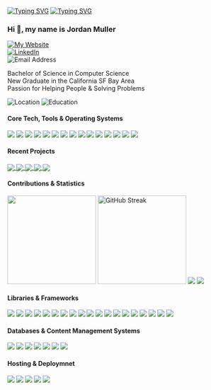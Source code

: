 <a href="https://git.io/typing-svg"><img src="https://readme-typing-svg.demolab.com?font=Montserrat&weight=700&size=54&duration=2500&pause=2500&color=FF79C6&background=282A36&center=true&vCenter=true&repeat=false&random=false&width=640&height=160&lines=Hi+%F0%9F%91%8B%2C+my+name+is;%F0%9F%8C%87++++Jordan+Muller++%F0%9F%8C%86" alt="Typing SVG" /></a>
<a href="https://git.io/typing-svg"><img src="https://readme-typing-svg.demolab.com?font=Fira+Code&size=24&duration=2500&pause=2750&color=FFB86C&background=282A36&center=true&vCenter=true&random=true&width=640&height=160&lines=%F0%9F%9A%80+I'm+exploring+new+frontiers!;%F0%9F%97%BA%EF%B8%8F+Let's+go+improve+the+world!;%F0%9F%92%A1+Together%2C+we'll+light+up+the+future!;%F0%9F%8E%AF+Aiming+to+make+impactful+changes!;%F0%9F%93%A3+Let+me+know+if+you+need+any+help!;%E2%9B%93%EF%B8%8F+Always+hoping+to+make+connections!;%E2%9D%A4%EF%B8%8F+Technology+is+my+biggest+passion!;%F0%9F%8C%B1+Growing+with+every+single+challenge!;%F0%9F%93%9A+I'm+always+learning+new+things!;%F0%9F%92%AB+I+am+shooting+for+beyond+the+stars!;%F0%9F%92%8C+An+open+love+letter+to+technology!;%F0%9F%94%8D+Always+hoping+to+learn+something+new!;%F0%9F%A7%91%E2%80%8D%F0%9F%8E%93+On+to+bigger+%26+better+things!;%F0%9F%94%8B+All+charged+up+%26+ready+to+go!;%F0%9F%8C%8A+Surfing+for+answers+to+all+my+questions!" alt="Typing SVG" /></a>

<h3>Hi 👋, my name is Jordan Muller</h3>

[![My Website](https://custom-icon-badges.demolab.com/badge/My%20Website-www.jordanmuller.com-210157?style=for-the-badge&logoColor=white&logo=globe)](https://www.linkedin.com/in/itsjordanmuller)<br/>
[![LinkedIn](https://img.shields.io/badge/connect%20on%20linkedin-@itsjordanmuller-%230077B5.svg?style=for-the-badge&logo=linkedin&logoColor=white)](https://www.linkedin.com/in/itsjordanmuller)<br/>
![Email Address](https://custom-icon-badges.demolab.com/badge/e--mail%20me-itsjordanmuller@gmail.com-red?style=for-the-badge&logo=mention&logoColor=white)<br/>

Bachelor of Science in Computer Science <br/>
New Graduate in the California SF Bay Area<br/>
Passion for Helping People & Solving Problems

![Location](https://custom-icon-badges.demolab.com/badge/California-San%20Francisco%20Bay%20Area-purple?style=for-the-badge&logo=location&logoColor=white) ![Education](https://custom-icon-badges.demolab.com/badge/Bachelor%20of%20Science-Computer%20Science-gold?style=for-the-badge&logoColor=white&logo=mortar-board)

<div>
<h4>Core Tech, Tools & Operating Systems</h4>
<img src="https://img.shields.io/badge/html5-%23E34F26.svg?style=for-the-badge&logo=html5&logoColor=white" /> <img src="https://img.shields.io/badge/css3-%231572B6.svg?style=for-the-badge&logo=css3&logoColor=white" /> <img src="https://img.shields.io/badge/javascript-%23323330.svg?style=for-the-badge&logo=javascript&logoColor=%23F7DF1E" /> <img src="https://img.shields.io/badge/typescript-%23007ACC.svg?style=for-the-badge&logo=typescript&logoColor=white" /> <img src="https://img.shields.io/badge/python-3670A0?style=for-the-badge&logo=python&logoColor=ffdd54"/> <img src="https://img.shields.io/badge/Git-F05032.svg?style=for-the-badge&logo=Git&logoColor=white" /> <img src="https://img.shields.io/badge/GitHub-181717.svg?style=for-the-badge&logo=GitHub&logoColor=white" /> <img src="https://img.shields.io/badge/VS%20Code-0078d7.svg?style=for-the-badge&logo=visual-studio-code&logoColor=white" /> <img src="https://img.shields.io/badge/Ubuntu-E95420?style=for-the-badge&logo=ubuntu&logoColor=white" /> <img src="https://img.shields.io/badge/-KUbuntu-%230079C1?style=for-the-badge&logo=kubuntu&logoColor=white" /> <img src="https://img.shields.io/badge/Linux-FCC624?style=for-the-badge&logo=linux&logoColor=black" /> <img src="https://img.shields.io/badge/Windows-0078D6?style=for-the-badge&logo=windows&logoColor=white" /> <img src="https://img.shields.io/badge/mac%20os-000000?style=for-the-badge&logo=macos&logoColor=F0F0F0" /> <img src="https://img.shields.io/badge/Markdown-000000.svg?style=for-the-badge&logo=Markdown&logoColor=white" /> <img src="https://img.shields.io/badge/shell-%23121011.svg?style=for-the-badge&logo=gnu-bash&logoColor=white" />
</div>

<div>
<h4>Recent Projects</h4>

<a href="https://github.com/itsjordanmuller/2023-javascript-sandbox">
  <img align="center" src="https://github-readme-stats.vercel.app/api/pin/?username=itsjordanmuller&repo=2023-javascript-sandbox&theme=dracula" />
</a>

<a href="https://github.com/itsjordanmuller/2023-python-100-days">
  <img align="center" src="https://github-readme-stats.vercel.app/api/pin/?username=itsjordanmuller&repo=2023-python-100-days&theme=dracula" />
</a>

<a href="https://github.com/itsjordanmuller/2023-react-sandbox">
  <img align="center" src="https://github-readme-stats.vercel.app/api/pin/?username=itsjordanmuller&repo=2023-react-sandbox&theme=dracula" />
</a>

<a href="https://github.com/itsjordanmuller/50-in-50-html-css-javascript">
  <img align="center" src="https://github-readme-stats.vercel.app/api/pin/?username=itsjordanmuller&repo=50-in-50-html-css-javascript&theme=dracula" />
</a>

<a href="https://github.com/itsjordanmuller/css-100-days-challenge">
  <img align="center" src="https://github-readme-stats.vercel.app/api/pin/?username=itsjordanmuller&repo=css-100-days-challenge&theme=dracula" />
</a>

</div>

<div>
<h4>Contributions & Statistics</h4>
<a href="https://github.com/itsjordanmuller"><img src="https://github-readme-stats.vercel.app/api/top-langs/?username=itsjordanmuller&layout=donut&theme=dracula&langs_count=6&size_weight=0.25&count_weight=0.75&hide=Cython,C,c%2B%2B,Fortran,PowerShell,Smarty,Meson,Shell,Forth,Scss" height="200px"/></a> <a href="https://git.io/streak-stats"><img src="https://streak-stats.demolab.com?user=itsjordanmuller&theme=dracula" alt="GitHub Streak" height="200px"/></a> <a href="https://github.com/itsjordanmuller"><img src="https://github-readme-activity-graph.vercel.app/graph?username=itsjordanmuller&theme=dracula"/></a>

<img src="https://komarev.com/ghpvc/?username=itsjordanmuller&style=for-the-badge&color=blueviolet"/>
</div>

<div>
<h4>Libraries & Frameworks</h4>
<img src="https://img.shields.io/badge/React-61DAFB.svg?style=for-the-badge&logo=React&logoColor=black" /> <img src="https://img.shields.io/badge/React%20Router-CA4245.svg?style=for-the-badge&logo=React-Router&logoColor=white" /> <img src="https://img.shields.io/badge/React%20Query-FF4154.svg?style=for-the-badge&logo=React-Query&logoColor=white" /> <img src="https://img.shields.io/badge/Redux-764ABC.svg?style=for-the-badge&logo=Redux&logoColor=white" /> <img src="https://img.shields.io/badge/Create%20React%20App-09D3AC.svg?style=for-the-badge&logo=Create-React-App&logoColor=white" /> <img src="https://img.shields.io/badge/Vite-646CFF.svg?style=for-the-badge&logo=Vite&logoColor=white" /> <img src="https://img.shields.io/badge/Tailwind%20CSS-06B6D4.svg?style=for-the-badge&logo=Tailwind-CSS&logoColor=white" /> <img src="https://img.shields.io/badge/daisyUI-5A0EF8.svg?style=for-the-badge&logo=DaisyUI&logoColor=white" /> <img src="https://img.shields.io/badge/Bootstrap-7952B3.svg?style=for-the-badge&logo=Bootstrap&logoColor=white" /> <img src="https://img.shields.io/badge/Node.js-339933.svg?style=for-the-badge&logo=nodedotjs&logoColor=white" /> <img src="https://img.shields.io/badge/npm-CB3837.svg?style=for-the-badge&logo=npm&logoColor=white" /> <img src="https://img.shields.io/badge/Express-000000.svg?style=for-the-badge&logo=Express&logoColor=white" /> <img src="https://img.shields.io/badge/Axios-5A29E4.svg?style=for-the-badge&logo=Axios&logoColor=white" /> <img src="https://img.shields.io/badge/Keras-%23D00000.svg?style=for-the-badge&logo=Keras&logoColor=white" /> <img src="https://img.shields.io/badge/numpy-%23013243.svg?style=for-the-badge&logo=numpy&logoColor=white" /> <img src="https://img.shields.io/badge/pandas-%23150458.svg?style=for-the-badge&logo=pandas&logoColor=white" /> <img src="https://img.shields.io/badge/Plotly-%233F4F75.svg?style=for-the-badge&logo=plotly&logoColor=white" /> <img src="https://img.shields.io/badge/scikit--learn-%23F7931E.svg?style=for-the-badge&logo=scikit-learn&logoColor=white" /> <img src="https://img.shields.io/badge/TensorFlow-%23FF6F00.svg?style=for-the-badge&logo=TensorFlow&logoColor=white" />
</div>

<div>
<h4>Databases & Content Management Systems</h4>
<img src="https://img.shields.io/badge/postgres-%23316192.svg?style=for-the-badge&logo=postgresql&logoColor=white" /> <img src="https://img.shields.io/badge/mysql-%2300f.svg?style=for-the-badge&logo=mysql&logoColor=white" /> <img src="https://img.shields.io/badge/SQLite-003B57.svg?style=for-the-badge&logo=SQLite&logoColor=white" /> <img src="https://img.shields.io/badge/SQLAlchemy-D71F00.svg?style=for-the-badge&logo=SQLAlchemy&logoColor=white" /> <img src="https://img.shields.io/badge/MongoDB-47A248.svg?style=for-the-badge&logo=MongoDB&logoColor=white" /> <img src="https://img.shields.io/badge/Mongoose-F04D35.svg?style=for-the-badge&logo=Mongoose&logoColor=white" /> <img src="https://img.shields.io/badge/Contentful-2478CC.svg?style=for-the-badge&logo=Contentful&logoColor=white" />
</div>

<div>
<h4>Hosting & Deploymnet</h4>
<img src="https://img.shields.io/badge/github%20pages-121013?style=for-the-badge&logo=github&logoColor=white" /> <img src="https://img.shields.io/badge/github%20actions-%232671E5.svg?style=for-the-badge&logo=githubactions&logoColor=white" /> <img src="https://img.shields.io/badge/netlify-%23000000.svg?style=for-the-badge&logo=netlify&logoColor=#00C7B7" /> <img src="https://img.shields.io/badge/vercel-%23000000.svg?style=for-the-badge&logo=vercel&logoColor=white" /> <img src="https://img.shields.io/badge/Cloudflare-F38020?style=for-the-badge&logo=Cloudflare&logoColor=white" />
</div>
